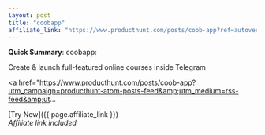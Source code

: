 ```yaml
---
layout: post
title: "coobapp"
affiliate_link: "https://www.producthunt.com/posts/coob-app?ref=autoverse&utm_source=autoverse"
---
```


**Quick Summary**: coobapp: <p>
            Create & launch full-featured online courses inside Telegram
          </p>
          <p>
            <a href="https://www.producthunt.com/posts/coob-app?utm_campaign=producthunt-atom-posts-feed&amp;utm_medium=rss-feed&amp;ut...

[Try Now]({{ page.affiliate_link }})  
*Affiliate link included*
